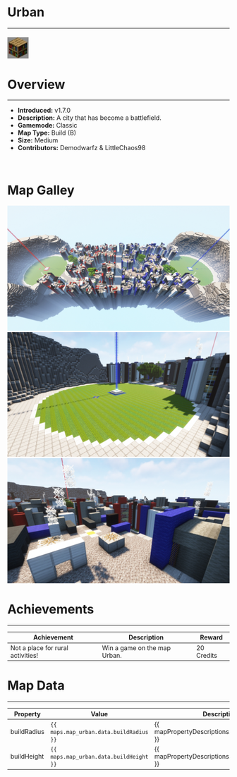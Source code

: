 <!-- replace _map_ with the actual map name -->
<!-- change gamemode type for the Map data description  -->
# Urban

***

#### ![urbanicon](../assets/maps/urban/urban-icon.jpg)

# Overview
***
- **Introduced:** v1.7.0
- **Description:** A city that has become a battlefield.
- **Gamemode:** Classic
- **Map Type:** Build (B)
- **Size:** Medium
- **Contributors:** Demodwarfz & LittleChaos98

<br />  

# Map Galley
![Urban - Overview](../assets/maps/urban/urban-overview.jpg '')
![Urban - Beacon](../assets/maps/urban/urban-beacon.jpg '')
![Urban - Rooftops](../assets/maps/urban/urban-rooftops.jpg '')

# Achievements
***

| Achievement | Description | Reward |
| ----- | ----- | ------ |
| Not a place for rural activities! | Win a game on the map Urban. | 20 Credits |



# Map Data
***

| Property | Value | Description |
| ----------- | ----------- | ------ |
| buildRadius |`{{ maps.map_urban.data.buildRadius }}`| {{ mapPropertyDescriptions.buildRadius.classic }} |
| buildHeight |`{{ maps.map_urban.data.buildHeight }}`| {{ mapPropertyDescriptions.buildHeight.classic }} |